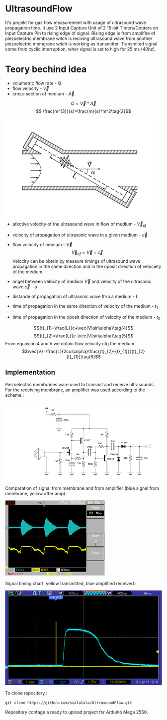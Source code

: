 # UltrasoundFlow

It's projekt for gas flow measurement with usage of ultrasound wave propagation time. It use 2 Input Capture Unit of 2 16-bit Timers/Couters on Input Capture Pin to rising edge of signal. Rising edge is from amplifire of piezoelectric membrane witch is reciving ultrasound wave from another piezoelectric memgrane witch is working as transmitter. Transmited signal come from cyclic interruption, wher signal is set to high for 25 ms (40hz).

# Teory bechind idea

* volumetric flow rate - Q
* flow velocity - $\vec{V}$
* cross-section of medium - $\vec{A}$

$$ Q=\vec{V}*\vec{A}\tag{1}$$
$$ \frac{m^{3}}{s}=\frac{m}{s}*m^2\tag{2}$$

![Efective velocity](Pic/Teory1.png)

* afective velocity of the ultrasound wave in flow of medium - $\vec{V}_{ef}$
* velocity of propagation of ultrasonic wave in a given medium - $\vec{c}$
* flow volocity of medium - $\vec{V}$
$$ \vec{V}_{ef}=\vec{V}+\vec{c} \tag{3}$$
Velocity can be obtain by measure timings of ultrasound wave propagation in the same direction and in the oposit direction of velociety of the medium. 

* angel between velocity of medium $\vec{V}$ and velocity of the ultrasonic wave  $\vec{c}$ - $\alpha$
* distande of propagation of ultrasonic wave thru a medium - L
* time of propagation in the same direction of velocity of the medium - ${t}_{1}$
* time of propagation in the oposit direction of velocity of the medium - ${t}_{2}$

$${t}_{1}=\frac{L}{c+\vec{V}sin\alpha}\tag{4}$$
$${t}_{2}=\frac{L}{c-\vec{V}sin\alpha}\tag{5}$$
From equasion 4 and 5 we obtain flow velocity ofg the medium
$$\vec{V}=\frac{L}{2cos\alpha}\frac{{t}_{2}-{t}_{1}}{{t}_{2}{t}_{1}}\tag{6}$$
## Implementation

Piezoelectric membranes ware used to transmit and receive ultrasounds. For the receiving membrane, an amplifier was used according to the scheme :

![Receiving amplifier](Pic/amp_schem.png)

Comparation of signal from membrane and from amplifier (blue signal from membrane, yellow after amp) :

![Amp of RX](Pic/RX_amp.png)

Signal timing chart, yellow transmitted, blue amplified received :

![Amp of RX](Pic/TX_RX.png)


To clone repository :
```
git clone https://github.com/szalalala/UltrasoundFlow.git
```
Repository contage a ready to upload project for Arduino Mega 2560.
